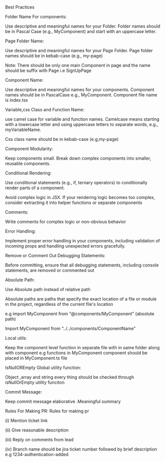 Best Practices 

 

Folder Name For components:  

Use descriptive and meaningful names for your Folder. Folder names should be in Pascal Case (e.g., MyComponent) and start with an uppercase letter. 

 

Page Folder Name: 

Use descriptive and meaningful names for your Page Folder. Page folder names should be in kebab-case (e.g., my-page) 

Note: There should be only one main Component in page  and the name should be suffix with Page i.e SignUpPage

Component Name:  

Use descriptive and meaningful names for your components. Component names should be in PascalCase e.g., MyComponent. 
Component file name is index.tsx



Variable,css Class and Function Name: 

 use camel case for variable and function names. Camelcase means starting with a lowercase letter and using uppercase letters to separate words, e.g., myVariableName. 

Css class name should be in kebab-case (e.g,my-page) 

 

Component Modularity: 

 Keep components small. Break down complex components into smaller, reusable components. 


 Conditional Rendering:  

Use conditional statements (e.g., if, ternary operators) to conditionally render parts of a component. 

Avoid complex logic in JSX. If your rendering logic becomes too complex, consider extracting it into helper functions or separate components 

 

Comments:  

Write comments for complex logic or non-obvious behavior  

 

Error Handling: 

Implement proper error handling in your components, including validation of incoming props and handling unexpected errors gracefully. 

 

 

Remove or Comment Out Debugging Statements: 

Before committing, ensure that all debugging statements, including console statements, are removed or commented out 

 

Absolute Path: 

Use Absolute path instead of relative path 

Absolute paths are paths that specify the exact location of a file or module in the project, regardless of the current file's location 

e.g import MyComponent from “@components/MyComponent” (absolute path) 

 Import MyComponent from “../../components/ComponentName” 

 

Local utils: 

Keep the component level function in separate file with in same folder along with component  e.g functions in MyComponent component should be placed in MyComponent.ts file 


IsNullOREmpty Global utility function: 

Object ,array and string every thing should be checked through isNullOrEmpty utility funciton 

 

Commit Message: 
 

Keep commit message elaborative .Meaningful summary 
 
 

 

Rules For Making PR: 
Rules for making pr 

(i) Mention  ticket link 

(ii) Give reasonable description 

(iii) Reply on comments from lead 

(iv) Branch name should be  jira ticket number followed by brief description  e.g 1234-authentication-added